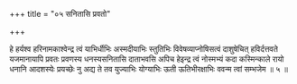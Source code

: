 +++
title = "०५ सनितासि प्रवतो"

+++

हे हर्यश्व हरिनामकाश्वेन्द्र त्वं याभिर्धीभिः अस्मदीयाभिः स्तुतिभिः विवेषव्याप्नोषिसत्वं दाशुषेचित् हविर्दत्तवते यजमानायापि प्रवतः प्रवणस्य धनस्यसनितासि दाताभवसि अपिच हेइन्द्र त्वं नोस्मभ्यं कदा कस्मिन्काले रायो धनानि आदशस्येः प्रयच्छेः नु अद्य ते तव युज्याभिः योग्याभिः ऊती ऊतिभीरक्षाभिः ववन्म त्वां सम्भजेम ॥ ५ ॥